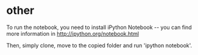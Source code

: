 # other

To run the notebook, you need to install iPython Notebook -- you can find more information in 
http://ipython.org/notebook.html


Then, simply clone, move to the copied folder and run 'ipython notebook'.
